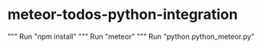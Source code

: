 # meteor-todos-python-integration

""" Run "npm install" 
""" Run "meteor"
""" Run "python python_meteor.py"

